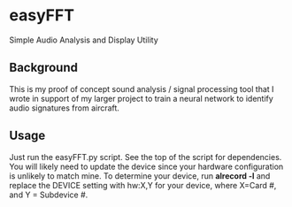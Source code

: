 # easyFFT
Simple Audio Analysis and Display Utility

## Background
This is my proof of concept sound analysis / signal processing tool that I wrote in support of my larger project to train a neural network to identify audio signatures from aircraft. 

## Usage
Just run the easyFFT.py script. See the top of the script for dependencies. You will likely need to update the device since your hardware configuration is unlikely to match mine. 
To determine your device, run <b> alrecord -l</b> and replace the DEVICE setting with hw:X,Y for your device, where X=Card #, and Y = Subdevice #.
